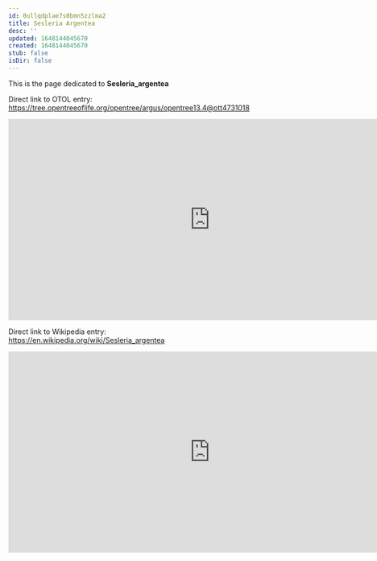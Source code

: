 ```yaml
---
id: 0ullqdplae7s0bmn5zzlma2
title: Sesleria Argentea
desc: ''
updated: 1648144045670
created: 1648144045670
stub: false
isDir: false
---
```

This is the page dedicated to **Sesleria_argentea**


Direct link to OTOL entry: https://tree.opentreeoflife.org/opentree/argus/opentree13.4@ott4731018



<html>
    <body>
    <iframe src="https://tree.opentreeoflife.org/opentree/argus/opentree13.4@ott4731018"
    width="800" height="400" frameborder="0" allowfullscreen> </iframe>
    </body>
</html>
    


Direct link to Wikipedia entry: https://en.wikipedia.org/wiki/Sesleria_argentea



<html>
    <body>
    <iframe src="https://en.wikipedia.org/wiki/Sesleria_argentea"
    width="800" height="400" frameborder="0" allowfullscreen> </iframe>
    </body>
</html>
    
